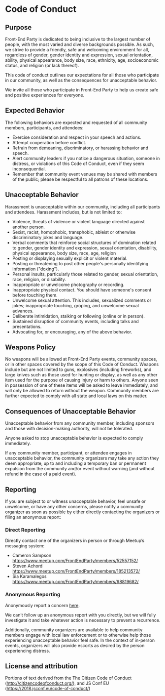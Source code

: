 # Code of Conduct

## Purpose

Front-End Party is dedicated to being inclusive to the largest number of people, with the most varied and diverse backgrounds possible. As such, we strive to provide a friendly, safe and welcoming environment for all, regardless of gender, gender identity and expression, sexual orientation, ability, physical appearance, body size, race, ethnicity, age, socioeconomic status, and religion (or lack thereof).

This code of conduct outlines our expectations for all those who participate in our community, as well as the consequences for unacceptable behavior.

We invite all those who participate in Front-End Party to help us create safe and positive experiences for everyone.

## Expected Behavior

The following behaviors are expected and requested of all community members, participants, and attendees:

- Exercise consideration and respect in your speech and actions.
- Attempt cooperation before conflict.
- Refrain from demeaning, discriminatory, or harassing behavior and speech.
- Alert community leaders if you notice a dangerous situation, someone in distress, or violations of this Code of Conduct, even if they seem inconsequential.
- Remember that community event venues may be shared with members of the public; please be respectful to all patrons of these locations.

## Unacceptable Behavior

Harassment is unacceptable within our community, including all participants and attendees. Harassment includes, but is not limited to:

- Violence, threats of violence or violent language directed against another person.
- Sexist, racist, homophobic, transphobic, ableist or otherwise discriminatory jokes and language.
- Verbal comments that reinforce social structures of domination related to gender, gender identity and expression, sexual orientation, disability, physical appearance, body size, race, age, religion
- Posting or displaying sexually explicit or violent material.
- Posting or threatening to post other people's personally identifying information ("doxing").
- Personal insults, particularly those related to gender, sexual orientation, race, religion, or disability.
- Inappropriate or unwelcome photography or recording.
- Inappropriate physical contact. You should have someone's consent before touching them.
- Unwelcome sexual attention. This includes, sexualized comments or jokes; inappropriate touching, groping, and unwelcome sexual advances.
- Deliberate intimidation, stalking or following (online or in person).
- Sustained disruption of community events, including talks and presentations.
- Advocating for, or encouraging, any of the above behavior.

## Weapons Policy

No weapons will be allowed at Front-End Party events, community spaces, or in other spaces covered by the scope of this Code of Conduct. Weapons include but are not limited to guns, explosives (including fireworks), and large knives such as those used for hunting or display, as well as any other item used for the purpose of causing injury or harm to others. Anyone seen in possession of one of these items will be asked to leave immediately, and will only be allowed to return without the weapon. Community members are further expected to comply with all state and local laws on this matter.

## Consequences of Unacceptable Behavior

Unacceptable behavior from any community member, including sponsors and those with decision-making authority, will not be tolerated.

Anyone asked to stop unacceptable behavior is expected to comply immediately.

If any community member, participant, or attendee engages in unacceptable behavior, the community organizers may take any action they deem appropriate, up to and including a temporary ban or permanent expulsion from the community and/or event without warning (and without refund in the case of a paid event).

## Reporting 

If you are subject to or witness unacceptable behavior, feel unsafe or unwelcome, or have any other concerns, please notify a community organizer as soon as possible by either directly contacting the organizers or filing an anonymous report:

### Direct Reporting

Directly contact one of the organizers in person or through Meetup’s messaging system:

- Cameron Sampson https://www.meetup.com/FrontEndParty/members/52557152/ 
- Steven Achord https://www.meetup.com/FrontEndParty/members/185213572/ 
- Sia Karamalegos https://www.meetup.com/FrontEndParty/members/98819682/ 

### Anonymous Reporting

Anonymously report a concern [here](https://goo.gl/forms/jhehNOSKitkYcPoZ2). 

We can’t follow up an anonymous report with you directly, but we will fully investigate it and take whatever action is necessary to prevent a recurrence. 

Additionally, community organizers are available to help community members engage with local law enforcement or to otherwise help those experiencing unacceptable behavior feel safe. In the context of in-person events, organizers will also provide escorts as desired by the person experiencing distress.

## License and attribution

Portions of text derived from the The Citizen Code of Conduct (http://citizencodeofconduct.org/), and JS Conf EU (https://2018.jsconf.eu/code-of-conduct/) 


